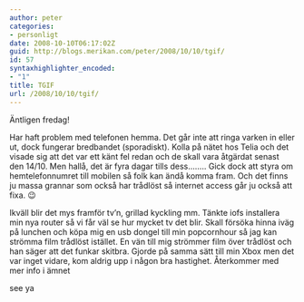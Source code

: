 ```yaml
---
author: peter
categories:
- personligt
date: 2008-10-10T06:17:02Z
guid: http://blogs.merikan.com/peter/2008/10/10/tgif/
id: 57
syntaxhighlighter_encoded:
- "1"
title: TGIF
url: /2008/10/10/tgif/
---
```


Äntligen fredag!

Har haft problem med telefonen hemma. Det går inte att ringa varken in eller ut, dock fungerar bredbandet (sporadiskt). Kolla på nätet hos Telia och det visade sig att det var ett känt fel redan och de skall vara åtgärdat senast den 14/10. Men hallå, det är fyra dagar tills dess&#8230;&#8230;.. Gick dock att styra om hemtelefonnumret till mobilen så folk kan ändå komma fram. Och det finns ju massa grannar som också har trådlöst så internet access går ju också att fixa. 😉

Ikväll blir det mys framför tv&#8217;n, grillad kyckling mm. Tänkte iofs installera min nya router så vi får väl se hur mycket tv det blir. Skall försöka hinna iväg på lunchen och köpa mig en usb dongel till min popcornhour så jag kan strömma film trådlöst istället. En vän till mig strömmer film över trådlöst och han säger att det funkar skitbra. Gjorde på samma sätt till min Xbox men det var inget vidare, kom aldrig upp i någon bra hastighet. Återkommer med mer info i ämnet

see ya